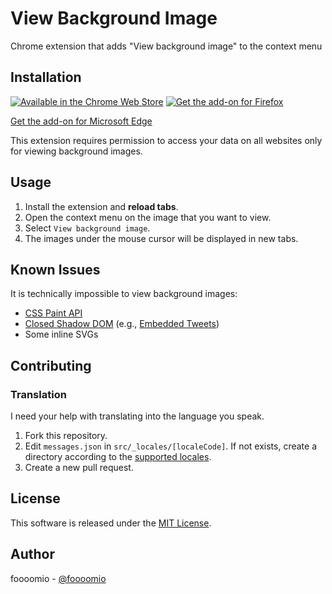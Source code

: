 # View Background Image

Chrome extension that adds "View background image" to the context menu

## Installation

[![Available in the Chrome Web Store](https://user-images.githubusercontent.com/1075914/104359656-4698d600-5553-11eb-99d5-2344ac26b544.png)](https://chrome.google.com/webstore/detail/cegndknljaapfbnmfnagomhhgbajjibd) [![Get the add-on for Firefox](https://user-images.githubusercontent.com/1075914/104359743-64663b00-5553-11eb-8842-81c102a08a1a.png)](https://addons.mozilla.org/firefox/addon/view-background-images/)

[Get the add-on for Microsoft Edge](https://microsoftedge.microsoft.com/addons/detail/lmpgechcgfhfamgjfcipjjpfjoknpccg)

This extension requires permission to access your data on all websites only for viewing background images.

## Usage

1. Install the extension and **reload tabs**.
2. Open the context menu on the image that you want to view.
3. Select `View background image`.
4. The images under the mouse cursor will be displayed in new tabs.

## Known Issues

It is technically impossible to view background images:

- [CSS Paint API](https://developers.google.com/web/updates/2018/01/paintapi?hl=en)
- [Closed Shadow DOM](https://developers.google.com/web/fundamentals/web-components/shadowdom?hl=en#closed) (e.g., [Embedded Tweets](https://developer.twitter.com/en/docs/twitter-for-websites/embedded-tweets/overview.html))
- Some inline SVGs

## Contributing

### Translation

I need your help with translating into the language you speak.

1. Fork this repository.
2. Edit `messages.json` in `src/_locales/[localeCode]`. If not exists, create a directory according to the [supported locales](https://developer.chrome.com/webstore/i18n?csw=1#localeTable).
3. Create a new pull request.

## License

This software is released under the [MIT License](https://github.com/foooomio/view-background-image/blob/master/LICENSE.txt).

## Author

foooomio - [@foooomio](https://twitter.com/foooomio)
